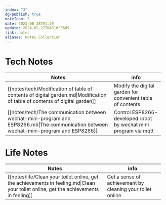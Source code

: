 ```yaml
---
index: "3"
dg-publish: true
noteIcon: 5
date: 2023-08-28T01:20
update: 2024-02-27T04316:3509
link: notes
aliases: Notes Collection
---
```


# Tech Notes

| Notes                                                                                                                                  | info                                                            |
| -------------------------------------------------------------------------------------------------------------------------------------- | --------------------------------------------------------------- |
| [[notes/tech/Modification of table of contents of digital garden.md\|Modification of table of contents of digital garden]]             | Modify the digital garden for convenient table of contents      |
| [[notes/tech/The communication between wechat-mini-program and ESP8266.md\|The communication between wechat-mini-program and ESP8266]] | Control ESP8266-developed robot by wechat mini program via mqtt |

# Life Notes

| Notes                                                                                                                                  | info                                                      |
| -------------------------------------------------------------------------------------------------------------------------------------- | --------------------------------------------------------- |
| [[notes/life/Clean your toilet online, get the achievements in feeling.md\|Clean your toilet online, get the achievements in feeling]] | Get a sense of achievement by cleaning your toilet online |

